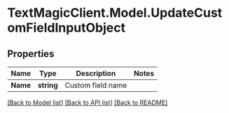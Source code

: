# TextMagicClient.Model.UpdateCustomFieldInputObject
## Properties

Name | Type | Description | Notes
------------ | ------------- | ------------- | -------------
**Name** | **string** | Custom field name | 

[[Back to Model list]](../README.md#documentation-for-models) [[Back to API list]](../README.md#documentation-for-api-endpoints) [[Back to README]](../README.md)

